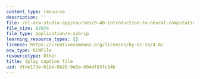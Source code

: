 ```yaml
---
content_type: resource
description: ''
file: /ol-ocw-studio-app/courses/9-40-introduction-to-neural-computation-spring-2018/dfde173e61bd0b209e5a604df83fc14b_KXnHxZdn8NU.srt
file_size: 87074
file_type: application/x-subrip
learning_resource_types: []
license: https://creativecommons.org/licenses/by-nc-sa/4.0/
ocw_type: OCWFile
resourcetype: Other
title: 3play caption file
uid: dfde173e-61bd-0b20-9e5a-604df83fc14b
---
```

